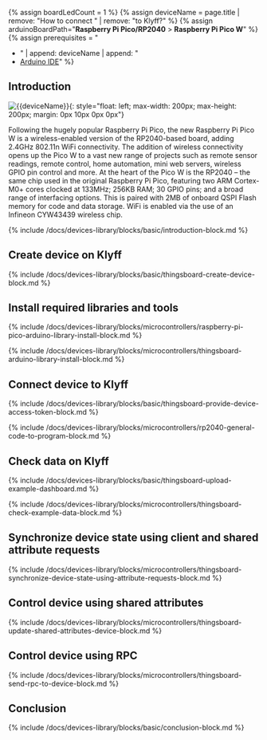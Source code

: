 
{% assign boardLedCount = 1 %}
{% assign deviceName = page.title | remove: "How to connect " | remove: "to Klyff?" %}
{% assign arduinoBoardPath="**Raspberry Pi Pico/RP2040** > **Raspberry Pi Pico W**" %}
{% assign prerequisites = "
- " | append: deviceName | append: "
- [Arduino IDE](https://www.arduino.cc/en/software)"
 %}

## Introduction

![{{deviceName}}](/images/devices-library/{{page.deviceImageFileName}}){: style="float: left; max-width: 200px; max-height: 200px; margin: 0px 10px 0px 0px"}

Following the hugely popular Raspberry Pi Pico, the new Raspberry Pi Pico W is a wireless-enabled version of the RP2040-based board, adding 2.4GHz 802.11n WiFi connectivity.
The addition of wireless connectivity opens up the Pico W to a vast new range of projects such as remote sensor readings, remote control, home automation, mini web servers, wireless GPIO pin control and more.
At the heart of the Pico W is the RP2040 – the same chip used in the original Raspberry Pi Pico, featuring two ARM Cortex-M0+ cores clocked at 133MHz; 256KB RAM; 30 GPIO pins; and a broad range of interfacing options. This is paired with 2MB of onboard QSPI Flash memory for code and data storage.
WiFi is enabled via the use of an Infineon CYW43439 wireless chip.

{% include /docs/devices-library/blocks/basic/introduction-block.md %}

## Create device on Klyff

{% include /docs/devices-library/blocks/basic/thingsboard-create-device-block.md %}

## Install required libraries and tools

{% include /docs/devices-library/blocks/microcontrollers/raspberry-pi-pico-arduino-library-install-block.md %}

{% include /docs/devices-library/blocks/microcontrollers/thingsboard-arduino-library-install-block.md %}

## Connect device to Klyff

{% include /docs/devices-library/blocks/basic/thingsboard-provide-device-access-token-block.md %}

{% include /docs/devices-library/blocks/microcontrollers/rp2040-general-code-to-program-block.md %}

## Check data on Klyff

{% include /docs/devices-library/blocks/basic/thingsboard-upload-example-dashboard.md %}

{% include /docs/devices-library/blocks/microcontrollers/thingsboard-check-example-data-block.md %}

## Synchronize device state using client and shared attribute requests

{% include /docs/devices-library/blocks/microcontrollers/thingsboard-synchronize-device-state-using-attribute-requests-block.md %}

## Control device using shared attributes

{% include /docs/devices-library/blocks/microcontrollers/thingsboard-update-shared-attributes-device-block.md %}

## Control device using RPC

{% include /docs/devices-library/blocks/microcontrollers/thingsboard-send-rpc-to-device-block.md %}

## Conclusion
{% include /docs/devices-library/blocks/basic/conclusion-block.md %}
